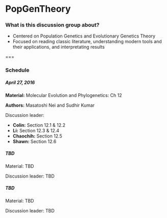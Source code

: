 # PopGenTheory

### What is this discussion group about?
 - Centered on Population Genetics and Evolutionary Genetics Theory
 - Focused on reading classic literature, understanding modern tools and their applications, and interpretating results

===

### Schedule

##### April 27, 2016

**Material:** Molecular Evolution and Phylogenetics: Ch 12 

**Authors:** Masatoshi Nei and Sudhir Kumar

Discussion leader: 
- **Colin:** Section 12.1 & 12.2
- **Li:** Section 12.3 & 12.4
- **Chaochih:** Section 12.5
- **Shawn:** Section 12.6

##### TBD

Material: TBD

Discussion leader: TBD

##### TBD

Material: TBD

Discussion leader: TBD 
